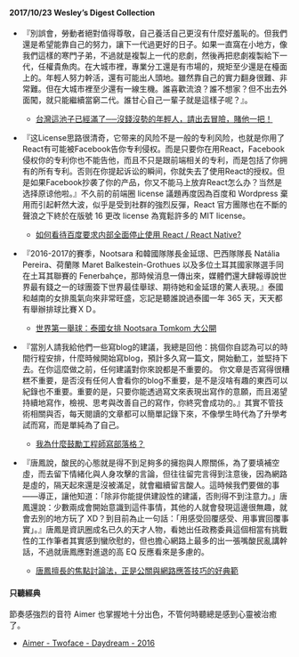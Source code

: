 #### 2017/10/23 Wesley’s Digest Collection

- 『別誤會，勞動者絕對值得尊敬，自己養活自己更沒有什麼好羞恥的。但我們還是希望能靠自己的努力，讓下一代過更好的日子。如果一直窩在小地方，像我們這樣的寒門子弟，不過就是複製上一代的悲劇，然後再把悲劇複製給下一代，任權貴魚肉。在大城市裡，專業分工還是有市場的，規矩至少還是在檯面上的。年輕人努力幹活，還有可能出人頭地。雖然靠自己的實力翻身很難、非常難。但在大城市裡至少還有一線生機。誰喜歡流浪？誰不想家？但不出去外面闖，就只能繼續當窮二代。誰甘心自己一輩子就是這樣子呢？』。
  - [台灣這池子已經滿了──沒錢沒勢的年輕人，請出去冒險，賭他一把！](https://crossing.cw.com.tw/blogTopic.action?id=732&nid=8617)
  
- 『这License思路很清奇，它带来的风险不是一般的专利风险，也就是你用了React有可能被Facebook告你专利侵权。而是只要你在用React，Facebook侵权你的专利你也不能告他，而且不只是跟前端相关的专利，而是包括了你拥有的所有专利。否则在你提起诉讼的瞬间，你就失去了使用React的授权。但是如果Facebook抄袭了你的产品，你又不能马上放弃React怎么办？当然是选择原谅他啦。』不久前的前端圈 license 議題再度因為百度和 Wordpress 棄用而引起軒然大波，似乎是受到社群的強烈反彈，React 官方團隊也在不斷的聲浪之下終於在版號 16 更改 license 為寬鬆許多的 MIT license。
  - [如何看待百度要求内部全面停止使用 React / React Native?](https://www.zhihu.com/question/65437198?utm_content=buffer8791e&utm_medium=social&utm_source=facebook.com&utm_campaign=buffer)
  
- 『2016-2017的賽季，Nootsara 和韓國隊隊長金延璟、巴西隊隊長 Natália Pereira、荷蘭隊 Maret Balkestein-Grothues 以及多位土耳其國家隊選手同在土耳其聯賽的 Fenerbahçe，那時候消息一傳出來，媒體們還大肆報導說世界最有錢之一的球團簽下世界最佳舉球、期待她和金延璟的驚人表現。』泰國和越南的女排風氣向來非常旺盛，忘記是聽誰說過泰國一年 365 天，天天都有舉辦排球比賽ＸＤ。
  - [世界第一舉球：泰國女排 Nootsara Tomkom 大公開](http://volleyball.biji.co/index.php?q=news&act=info&id=1073)
  
- 『當別人請我給他們一些寫blog的建議，我總是回他：挑個你自認為可以的時間行程安排，什麼時候開始寫blog，預計多久寫一篇文，開始動工，並堅持下去。在你這麼做之前，任何建議對你來說都是不重要的。 你文章是否寫得很糟糕不重要，是否沒有任何人會看你的blog不重要，是不是沒啥有趣的東西可以紀錄也不重要。重要的是，只要你能透過寫文來表現出寫作的意願，而且渴望持續地寫作，檢視、思考與改善自己的寫作，你終究會成功的。』其實不管技術相關與否，每天閱讀的文章都可以簡單記錄下來，不像學生時代為了升學考試而寫，而是單純為了自己。
  - [我為什麼鼓勵工程師寫部落格？](https://www.bnext.com.tw/article/46187/engineer-blog-inner-value-feedback)


- 『唐鳳說，酸民的心態就是得不到足夠多的擁抱與人際關係，為了要填補空虛，而去留下情緒化與人身攻擊的言論，但往往留完言得到注意後，因為網路是虛的，隔天起來還是沒被滿足，就會繼續留言酸人。這時候我們要做的事——導正，讓他知道：「除非你能提供建設性的建議，否則得不到注意力。」唐鳳還說：少數兩成會開始意識到這件事情，其他的人就會發現這邊很無趣，就會去別的地方玩了 XD？到目前為止一句話：「用感受回覆感受、用事實回覆事實」。』唐鳳是資訊圈成名已久的天才人物，看她出任政務委員這個相當有挑戰性的工作筆者其實感到蠻欣慰的，但也擔心網路上最多的出一張嘴酸民亂講幹話，不過就唐鳳應對進退的高 EQ 反應看來是多慮的。
  - [唐鳳擅長的焦點討論法，正是公關與網路應答技巧的好典範](https://www.thenewslens.com/article/78547)





#### 只聽經典
節奏感強烈的音符 Aimer 也掌握地十分出色，不管何時聽總是感到心靈被治癒了。
- [Aimer - Twoface - Daydream - 2016](https://www.youtube.com/watch?v=Dy4evyC55P0)